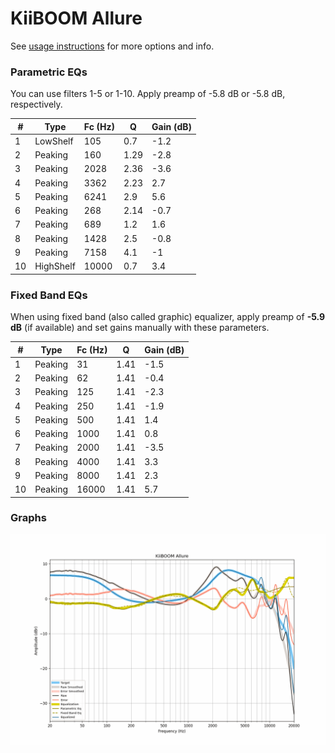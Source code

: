 # KiiBOOM Allure
See [usage instructions](https://github.com/jaakkopasanen/AutoEq#usage) for more options and info.

### Parametric EQs
You can use filters 1-5 or 1-10. Apply preamp of -5.8 dB or -5.8 dB, respectively.

|   # | Type      |   Fc (Hz) |    Q |   Gain (dB) |
|-----|-----------|-----------|------|-------------|
|   1 | LowShelf  |       105 | 0.7  |        -1.2 |
|   2 | Peaking   |       160 | 1.29 |        -2.8 |
|   3 | Peaking   |      2028 | 2.36 |        -3.6 |
|   4 | Peaking   |      3362 | 2.23 |         2.7 |
|   5 | Peaking   |      6241 | 2.9  |         5.6 |
|   6 | Peaking   |       268 | 2.14 |        -0.7 |
|   7 | Peaking   |       689 | 1.2  |         1.6 |
|   8 | Peaking   |      1428 | 2.5  |        -0.8 |
|   9 | Peaking   |      7158 | 4.1  |        -1   |
|  10 | HighShelf |     10000 | 0.7  |         3.4 |

### Fixed Band EQs
When using fixed band (also called graphic) equalizer, apply preamp of **-5.9 dB** (if available) and set gains manually with these parameters.

|   # | Type    |   Fc (Hz) |    Q |   Gain (dB) |
|-----|---------|-----------|------|-------------|
|   1 | Peaking |        31 | 1.41 |        -1.5 |
|   2 | Peaking |        62 | 1.41 |        -0.4 |
|   3 | Peaking |       125 | 1.41 |        -2.3 |
|   4 | Peaking |       250 | 1.41 |        -1.9 |
|   5 | Peaking |       500 | 1.41 |         1.4 |
|   6 | Peaking |      1000 | 1.41 |         0.8 |
|   7 | Peaking |      2000 | 1.41 |        -3.5 |
|   8 | Peaking |      4000 | 1.41 |         3.3 |
|   9 | Peaking |      8000 | 1.41 |         2.3 |
|  10 | Peaking |     16000 | 1.41 |         5.7 |

### Graphs
![](./KiiBOOM%20Allure.png)
